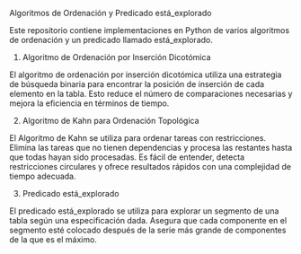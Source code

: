 Algoritmos de Ordenación y Predicado está_explorado

Este repositorio contiene implementaciones en Python de varios algoritmos de ordenación y un predicado llamado está_explorado.

1. Algoritmo de Ordenación por Inserción Dicotómica

El algoritmo de ordenación por inserción dicotómica utiliza una estrategia de búsqueda binaria para encontrar la posición de inserción de cada elemento en la tabla. Esto reduce el número de comparaciones necesarias y mejora la eficiencia en términos de tiempo.

2. Algoritmo de Kahn para Ordenación Topológica

El Algoritmo de Kahn se utiliza para ordenar tareas con restricciones. Elimina las tareas que no tienen dependencias y procesa las restantes hasta que todas hayan sido procesadas. Es fácil de entender, detecta restricciones circulares y ofrece resultados rápidos con una complejidad de tiempo adecuada.

3. Predicado está_explorado

El predicado está_explorado se utiliza para explorar un segmento de una tabla según una especificación dada. Asegura que cada componente en el segmento esté colocado después de la serie más grande de componentes de la que es el máximo.



